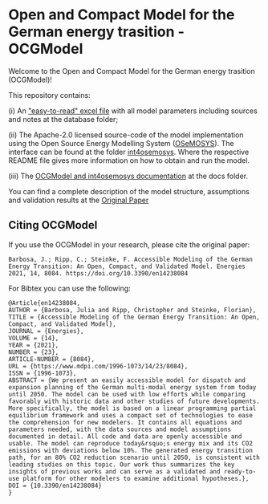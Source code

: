 # Open and Compact Model for the German energy trasition - OCGModel

Welcome to the Open and Compact  Model for the German energy trasition (OCGModel)! 


This repository contains:

(i) An ["easy-to-read" excel file](/database/database.xlsx) with all model parameters including sources and notes at the database folder;

(ii) The Apache-2.0 licensed source-code of the model implementation using the Open Source Energy Modelling System ([OSeMOSYS](http://www.osemosys.org)). 
The interface can be found at the folder [int4osemosys](/int4osemosys). Where the respective README file gives more information on how to obtain and run the model.

(iii) The [OCGModel and int4osemosys documentation](/docs/OCGModel_docs.pdf) at the docs folder.

You can find a complete description of the model structure,  assumptions and validation results at the [Original Paper](https://www.mdpi.com/1996-1073/14/23/8084)

## Citing OCGModel

If you use the OCGModel in your research, please cite the original paper:

	Barbosa, J.; Ripp, C.; Steinke, F. Accessible Modeling of the German Energy Transition: An Open, Compact, and Validated Model. Energies 2021, 14, 8084. https://doi.org/10.3390/en14238084

For Bibtex you can use the following:

    
	@Article{en14238084,
	AUTHOR = {Barbosa, Julia and Ripp, Christopher and Steinke, Florian},
	TITLE = {Accessible Modeling of the German Energy Transition: An Open, Compact, and Validated Model},
	JOURNAL = {Energies},
	VOLUME = {14},
	YEAR = {2021},
	NUMBER = {23},
	ARTICLE-NUMBER = {8084},
	URL = {https://www.mdpi.com/1996-1073/14/23/8084},
	ISSN = {1996-1073},
	ABSTRACT = {We present an easily accessible model for dispatch and expansion planning of the German multi-modal energy system from today until 2050. The model can be used with low efforts while comparing favorably with historic data and other studies of future developments. More specifically, the model is based on a linear programming partial equilibrium framework and uses a compact set of technologies to ease the comprehension for new modelers. It contains all equations and parameters needed, with the data sources and model assumptions documented in detail. All code and data are openly accessible and usable. The model can reproduce today&rsquo;s energy mix and its CO2 emissions with deviations below 10%. The generated energy transition path, for an 80% CO2 reduction scenario until 2050, is consistent with leading studies on this topic. Our work thus summarizes the key insights of previous works and can serve as a validated and ready-to-use platform for other modelers to examine additional hypotheses.},
	DOI = {10.3390/en14238084}
	}




	
	
	



